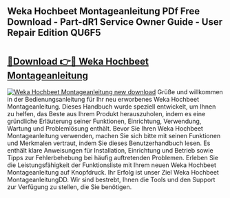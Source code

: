 ## Weka Hochbeet Montageanleitung PDf Free Download - Part-dR1 Service Owner Guide - User Repair Edition QU6F5

# <h2><a href="http://df8xi6.blite.top/?on=Weka+Hochbeet+Montageanleitung">🔗Download 👉🔴 Weka Hochbeet Montageanleitung</a></h2>

[![Weka Hochbeet Montageanleitung new download](https://i.imgur.com/lujVjoI.png)](http://df8xi6.blite.top/?on=Weka+Hochbeet+Montageanleitung)
Grüße und willkommen in der Bedienungsanleitung für Ihr neu erworbenes Weka Hochbeet Montageanleitung. Dieses Handbuch wurde speziell entwickelt, um Ihnen zu helfen, das Beste aus Ihrem Produkt herauszuholen, indem es eine gründliche Erläuterung seiner Funktionen, Einrichtung, Verwendung, Wartung und Problemlösung enthält. Bevor Sie Ihren Weka Hochbeet Montageanleitung verwenden, machen Sie sich bitte mit seinen Funktionen und Merkmalen vertraut, indem Sie dieses Benutzerhandbuch lesen. Es enthält klare Anweisungen für Installation, Einrichtung und Betrieb sowie Tipps zur Fehlerbehebung bei häufig auftretenden Problemen. Erleben Sie die Leistungsfähigkeit der Funktionsliste mit Ihrem neuen Weka Hochbeet Montageanleitung auf Knopfdruck. Ihr Erfolg ist unser Ziel Weka Hochbeet MontageanleitungDD. Wir sind bestrebt, Ihnen die Tools und den Support zur Verfügung zu stellen, die Sie benötigen.
